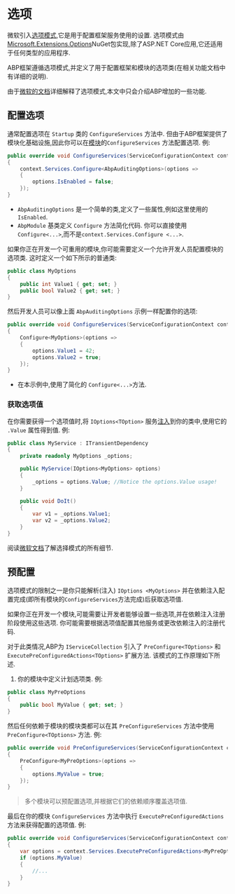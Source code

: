 # 选项

微软引入[选项模式](https://docs.microsoft.com/zh-cn/aspnet/core/fundamentals/configuration/options),它是用于配置框架服务使用的设置. 选项模式由[Microsoft.Extensions.Options](https://www.nuget.org/packages/Microsoft.Extensions.Options)NuGet包实现,除了ASP.NET Core应用,它还适用于任何类型的应用程序.

ABP框架遵循选项模式,并定义了用于配置框架和模块的选项类(在相关功能文档中有详细的说明).

由于[微软的文档](https://docs.microsoft.com/zh-cn/aspnet/core/fundamentals/configuration/options)详细解释了选项模式,本文中只会介绍ABP增加的一些功能.

## 配置选项

通常配置选项在 `Startup` 类的 `ConfigureServices` 方法中. 但由于ABP框架提供了模块化基础设施,因此你可以在[模块](Module-Development-Basics.md)的`ConfigureServices` 方法配置选项.
例:

````csharp
public override void ConfigureServices(ServiceConfigurationContext context)
{
    context.Services.Configure<AbpAuditingOptions>(options =>
    {
        options.IsEnabled = false;
    });
}
````

* `AbpAuditingOptions` 是一个简单的类,定义了一些属性,例如这里使用的 `IsEnabled`.
* `AbpModule` 基类定义 `Configure` 方法简化代码. 你可以直接使用 `Configure<...>`,而不是`context.Services.Configure <...>`.

如果你正在开发一个可重用的模块,你可能需要定义一个允许开发人员配置模块的选项类. 这时定义一个如下所示的普通类:

````csharp
public class MyOptions
{
    public int Value1 { get; set; }
    public bool Value2 { get; set; }
}
````

然后开发人员可以像上面 `AbpAuditingOptions` 示例一样配置你的选项:

````csharp
public override void ConfigureServices(ServiceConfigurationContext context)
{
    Configure<MyOptions>(options =>
    {
        options.Value1 = 42;
        options.Value2 = true;
    });
}
````

* 在本示例中,使用了简化的 `Configure<...>`方法.

### 获取选项值

在你需要获得一个选项值时,将 `IOptions<TOption>` 服务[注入](Dependency-Injection.md)到你的类中,使用它的 `.Value` 属性得到值.
例:

````csharp
public class MyService : ITransientDependency
{
    private readonly MyOptions _options;

    public MyService(IOptions<MyOptions> options)
    {
        _options = options.Value; //Notice the options.Value usage!
    }

    public void DoIt()
    {
        var v1 = _options.Value1;
        var v2 = _options.Value2;
    }
}
````

阅读[微软文档](https://docs.microsoft.com/en-us/aspnet/core/fundamentals/configuration/options)了解选择模式的所有细节.

## 预配置

选项模式的限制之一是你只能解析(注入) `IOptions <MyOptions>` 并在依赖注入配置完成(即所有模块的`ConfigureServices`方法完成)后获取选项值.

如果你正在开发一个模块,可能需要让开发者能够设置一些选项,并在依赖注入注册阶段使用这些选项. 你可能需要根据选项值配置其他服务或更改依赖注入的注册代码.

对于此类情况,ABP为 `IServiceCollection` 引入了 `PreConfigure<TOptions>` 和 `ExecutePreConfiguredActions<TOptions>` 扩展方法. 该模式的工作原理如下所述.

1. 你的模块中定义计划选项类. 例:

````csharp
public class MyPreOptions
{
    public bool MyValue { get; set; }
}
````

然后任何依赖于模块的模块类都可以在其 `PreConfigureServices` 方法中使用 `PreConfigure<TOptions>` 方法.
例:

````csharp
public override void PreConfigureServices(ServiceConfigurationContext context)
{
    PreConfigure<MyPreOptions>(options =>
    {
        options.MyValue = true;
    });
}
````

> 多个模块可以预配置选项,并根据它们的依赖顺序覆盖选项值.

最后在你的模块 `ConfigureServices` 方法中执行 `ExecutePreConfiguredActions` 方法来获得配置的选项值.
例:

````csharp
public override void ConfigureServices(ServiceConfigurationContext context)
{
    var options = context.Services.ExecutePreConfiguredActions<MyPreOptions>();
    if (options.MyValue)
    {
        //...
    }
}
````